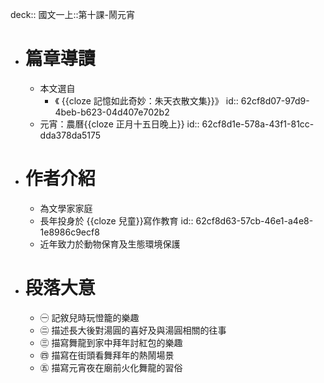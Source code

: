 deck:: 國文一上::第十課-鬧元宵

- # 篇章導讀
	- 本文選自
		- 《 {{cloze 記憶如此奇妙：朱天衣散文集}}》
		  id:: 62cf8d07-97d9-4beb-b623-04d407e702b2
	- 元宵：農曆{{cloze 正月十五日晚上}}
	  id:: 62cf8d1e-578a-43f1-81cc-dda378da5175
- # 作者介紹
	- 為文學家家庭
	- 長年投身於 {{cloze 兒童}}寫作教育
	  id:: 62cf8d63-57cb-46e1-a4e8-1e8986c9ecf8
	- 近年致力於動物保育及生態環境保護
- # 段落大意
	- ㊀ 記敘兒時玩憕籠的樂趣
	- ㊁ 描述長大後對湯圓的喜好及與湯圓相關的往事
	- ㊂ 描寫舞龍到家中拜年討紅包的樂趣
	- ㊃ 描寫在街頭看舞拜年的熱鬧場景
	- ㊄ 描寫元宵夜在廟前火化舞龍的習俗